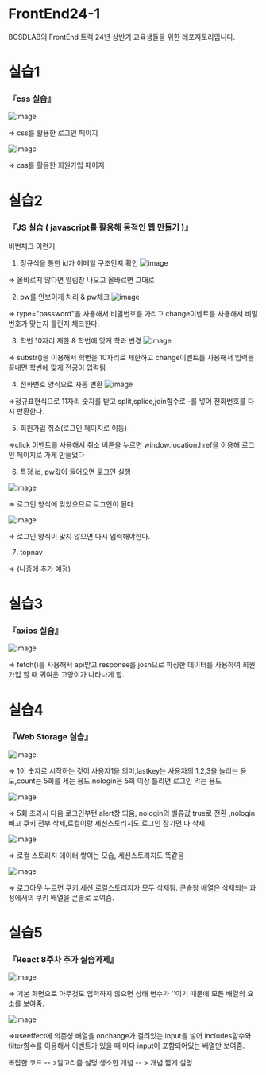 # FrontEnd24-1
BCSDLAB의 FrontEnd 트랙 24년 상반기 교육생들을 위한 레포지토리입니다.

<h1><strong>실습1</strong></h1>
<h3>『css 실습』</h3>

![image](https://github.com/BCSDLab-Edu/FrontEnd24-1/assets/156052023/c84b49fd-edb1-4d10-bcb2-d1e1268d73b9)

⇒ css를 활용한 로그인 페이지 

![image](https://github.com/BCSDLab-Edu/FrontEnd24-1/assets/156052023/02129967-c167-453b-b1aa-bbfccc7829fa)

⇒ css를 활용한 회원가입 페이지







<h1><strong>실습2</strong></h1>
<h3>『JS 실습 ( javascript를 활용해 동적인 웹 만들기 )』</h3>

비번체크 이런거

1. 정규식을 통한 id가 이메일 구조인지 확인
![image](https://github.com/BCSDLab-Edu/FrontEnd24-1/assets/156052023/194084c1-68d0-44f9-b504-575a233c0175)

⇒ 올바르지 않다면 알림창 나오고 올바르면 그대로

2. pw를 안보이게 처리 & pw체크 
![image](https://github.com/BCSDLab-Edu/FrontEnd24-1/assets/156052023/bb5d3818-a620-4a0a-935b-e754edebce2e)

⇒ type="password"을 사용해서 비밀번호를 가리고 change이벤트를 사용해서 비밀번호가 맞는지 틀린지 체크한다.

3. 학번 10자리 제한 & 학번에 맞게 학과 변경
![image](https://github.com/BCSDLab-Edu/FrontEnd24-1/assets/156052023/dbb40dbb-413d-417e-9a0e-2008bbee3c1b)

⇒ substr()을 이용해서 학번을 10자리로 제한하고 change이벤트를 사용해서 입력을 끝내면 학번에 맞게 전공이 입력됨

4. 전화번호 양식으로 자동 변환
![image](https://github.com/BCSDLab-Edu/FrontEnd24-1/assets/156052023/01d00d22-6bed-4b60-8d20-7b1f3864f8b3)

⇒정규표현식으로 11자리 숫자를 받고 split,splice,join함수로 -를 넣어 전화번호를 다시 반환한다.

5. 회원가입 취소(로그인 페이지로 이동)

⇒click 이벤트를 사용해서 취소 버튼을 누르면 window.location.href을 이용해 로그인 페이지로 가게 만들었다

6. 특정 id, pw값이 들어오면 로그인 실행

![image](https://github.com/BCSDLab-Edu/FrontEnd24-1/assets/156052023/c00c0933-038b-49db-bc24-d130134cd47d)

⇒ 로그인 양식에 맞았으므로 로그인이 된다.

![image](https://github.com/BCSDLab-Edu/FrontEnd24-1/assets/156052023/323b80d9-8019-41f6-94fd-234d24ee362b)

⇒ 로그인 양식이 맞지 않으면 다시 입력해야한다.


7. topnav 


⇒ (나중에 추가 예정)





<h1><strong>실습3</strong></h1>
<h3>『axios 실습』</h3>

![image](https://github.com/BCSDLab-Edu/FrontEnd24-1/assets/156052023/7f61854a-4c8e-483c-8e69-295fec1313bd)

⇒ fetch()를 사용해서 api받고 response를 josn으로 파싱한 데이터를 사용하여 회원가입 할 때 귀여운 고양이가 나타나게 함.


<h1><strong>실습4</strong></h1>
<h3>『Web Storage 실습』</h3>

![image](https://github.com/BCSDLab-Edu/FrontEnd24-1/assets/156052023/40c1d225-bedf-4179-92de-62438f12bac9)

⇒ 1이 숫자로 시작하는 것이 사용자1을 의미,lastkey는 사용자의 1,2,3을 늘리는 용도,count는 5회를 세는 용도,nologin은 5회 이상 틀리면 로그인 막는 용도

![image](https://github.com/BCSDLab-Edu/FrontEnd24-1/assets/156052023/926c6047-309c-4964-a00c-e4454b467401)


⇒ 5회 초과시 다음 로그인부턴 alert창 띄움, nologin의 벨류값 true로 전환 ,nologin빼고 쿠키 전부 삭제,로컬이랑 세션스토리지도 로그인 잠기면 다 삭제. 

![image](https://github.com/BCSDLab-Edu/FrontEnd24-1/assets/156052023/baab9874-82d3-4f2d-b2ba-ddda61278f15)


⇒ 로컬 스토리지 데이터 쌓이는 모습, 세션스토리지도 똑같음

![image](https://github.com/BCSDLab-Edu/FrontEnd24-1/assets/156052023/e27f6344-ecfc-466f-bfe7-6ff4eb16ddf1)


⇒ 로그아웃 누르면 쿠키,세션,로컬스토리지가 모두 삭제됨. 콘솔창 배열은 삭제되는 과정에서의 쿠키 배열을 콘솔로 보여줌.



<h1><strong>실습5</strong></h1>
<h3>『React 8주차 추가 실습과제』</h3>

![image](https://github.com/BCSDLab-Edu/FrontEnd24-1/assets/156052023/c26c3f00-2ee6-48d4-ab94-5a0ceb72121b)

⇒ 기본 화면으로 아무것도 입력하지 않으면 상태 변수가 ''이기 때문에 모든 배열의 요소를 보여줌.

![image](https://github.com/BCSDLab-Edu/FrontEnd24-1/assets/156052023/012881d2-1c62-44a7-925e-4ff3058466c7)

⇒useeffect에 의존성 배열을 onchange가 걸려있는 input을 넣어 includes함수와 filter함수를 이용해서 이벤트가 있을 때 마다 input이 포함되어있는 배열만 보여줌.






복잡한 코드 -- >알고리즘 설명
생소한 개념 -- > 개념 짧게 설명




